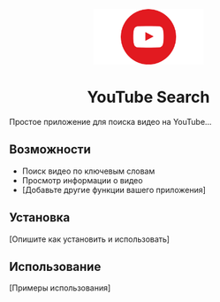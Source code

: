 <div align="center">
<img src="./images/logo.png" alt="YouTube Search Logo" width="200">
<h1>YouTube Search</h1>
</div>

Простое приложение для поиска видео на YouTube...

## Возможности
- Поиск видео по ключевым словам
- Просмотр информации о видео
- [Добавьте другие функции вашего приложения]

## Установка
[Опишите как установить и использовать]

## Использование
[Примеры использования]
